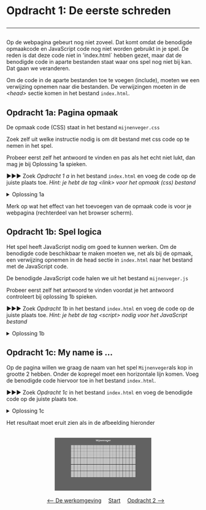 # Opdracht 1: De eerste schreden<hr>

Op de webpagina gebeurt nog niet zoveel. Dat komt omdat de benodigde opmaakcode en JavaScript code nog niet worden gebruikt in je spel. De reden is dat deze code niet in 'index.html` hebben gezet, maar dat de benodigde code in aparte bestanden staat waar ons spel nog niet bij kan. Dat gaan we veranderen.

Om de code in de aparte bestanden toe te voegen (include), moeten we een verwijzing opnemen naar die bestanden. De verwijzingen moeten in de *&lt;head&gt;* sectie komen in het bestand `index.html`.


## Opdracht 1a: Pagina opmaak

De opmaak code (CSS) staat in het bestand `mijnenveger.css`<br>

Zoek zelf uit welke instructie nodig is om dit bestand met css code op te nemen in het spel.

Probeer eerst zelf het antwoord te vinden en pas als het echt niet lukt, dan mag je bij Oplossing 1a spieken.

▶▶▶ Zoek *Opdracht 1	a* in het bestand `index.html` en voeg de code op de juiste plaats toe. _Hint: je hebt de tag &lt;link&gt; voor het opmaak (css) bestand_

<details>
  <summary>Oplossing 1a</summary>

>  &lt;head&gt;<br>
>  &nbsp;&nbsp;&nbsp;&nbsp;&lt;title&gt;Mijnenveger&lt;/title&gt;<br>
>  &nbsp;&nbsp;&nbsp;&nbsp;&lt;meta http-equiv="content-type" content="text/html; charset=UTF-8"&gt;<br>
>  &nbsp;&nbsp;&nbsp;&nbsp;**&lt;link rel="stylesheet" href="css/mijnenveger.css" type="text/css"&gt;**<br>
>  &lt;/head&gt;<br>
</details>

Merk op wat het effect van het toevoegen van de opmaak code is voor je webpagina (rechterdeel van het browser scherm).

## Opdracht 1b: Spel logica

Het spel heeft JavaScript nodig om goed te kunnen werken. Om de benodigde code beschikbaar te maken moeten we, net als bij de opmaak, een verwijzing opnemen in de head sectie in `index.html` naar het bestand met de JavaScript code.

De benodigde JavaScript code halen we uit het bestand `mijnenveger.js`

Probeer eerst zelf het antwoord te vinden voordat je het antwoord controleert bij oplossing 1b spieken.

▶▶▶ Zoek *Opdracht 1b* in het bestand `index.html` en voeg de code op de juiste plaats toe. _Hint: je hebt de tag &lt;script&gt; nodig voor het JavaScript bestand_


<details>
  <summary>Oplossing 1b</summary>

>  &lt;head&gt;<br>
>  &nbsp;&nbsp;&nbsp;&nbsp;&lt;title&gt;Mijnenveger&lt;/title&gt;<br>
>  &nbsp;&nbsp;&nbsp;&nbsp;&lt;meta http-equiv="content-type" content="text/html; charset=UTF-8"&gt;<br>
>  &nbsp;&nbsp;&nbsp;&nbsp;&lt;link rel="stylesheet" href="css/mijnenveger.css" type="text/css"&gt;<br>
>  &nbsp;&nbsp;&nbsp;&nbsp;**&lt;script type="text/javascript" src="js/mijnenveger.js"&gt;&lt;/script&gt;**<br>
>  &lt;/head&gt;<br>
</details>

## Opdracht 1c: My name is ...
Op de pagina willen we graag de naam van het spel `Mijnenveger`als kop in grootte 2 hebben. Onder de kopregel moet een horizontale lijn komen. Voeg de benodigde code hiervoor toe in het bestand `index.html`.

▶▶▶ Zoek *Opdracht 1c* in het bestand `index.html` en voeg de benodigde code op de juiste plaats toe.

<details>
  <summary>Oplossing 1c</summary>
	 <b>&lt;h2&gt;Mijnenveger&lt;/h2&gt;&lt;hr&gt;</b>	
	 <br>Deze code moet in de body van index.html komen.
</details>

Het resultaat moet eruit zien als in de afbeelding hieronder<br><br>
<center>
<img src=images/mijnenveger1_1.png width=50%/><br>

&emsp;<a href="./mijnenveger-opdracht0.md"><-- De werkomgeving</a>
&emsp;<a href="./Instructies.md">Start</a> 
&emsp;<a href="./mijnenveger-opdracht2.md">Opdracht 2 --></a>
</center>


